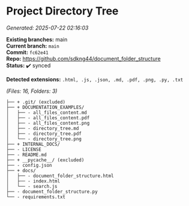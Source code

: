 # Project Directory Tree

_Generated: 2025-07-22 02:16:03_

**Existing branches:** main  
**Current branch:** `main`  
**Commit:** `fc62e41`  
**Repo:** https://github.com/sdkng44/document_folder_structure  
**Status:** ✔️ synced

**Detected extensions:** `.html, .js, .json, .md, .pdf, .png, .py, .txt`

_(Files: 16, Folders: 3)_

```text
├── + .git/ (excluded)
├── + DOCUMENTATION_EXAMPLES/
│   ├── - all_files_content.md
│   ├── - all_files_content.pdf
│   ├── - all_files_content.png
│   ├── - directory_tree.md
│   ├── - directory_tree.pdf
│   └── - directory_tree.png
├── + INTERNAL_DOCS/
├── - LICENSE
├── - README.md
├── + __pycache__/ (excluded)
├── - config.json
├── + docs/
│   ├── - document_folder_structure.html
│   ├── - index.html
│   └── - search.js
├── - document_folder_structure.py
└── - requirements.txt
```
